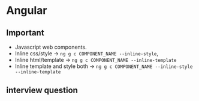 # Angular

## Important

- Javascript web components.
- Inline css/style -> `ng g c COMPONENT_NAME --inline-style`,
- Inline html/template -> `ng g c COMPONENT_NAME --inline-template`
- Inline template and style both -> `ng g c COMPONENT_NAME --inline-style --inline-template`

## interview question